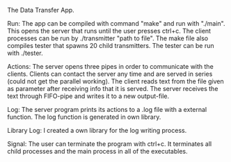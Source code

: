 The Data Transfer App.

Run:
The app can be compiled with command "make" and run with "./main". This opens the server that runs until the user presses ctrl+c. The client processes can be run by ./transmitter "path to file". The make file also compiles tester that spawns 20 child transmitters. The tester can be run with ./tester.

Actions:
The server opens three pipes in order to communicate with the clients. Clients can contact the server any time and are served in series (could not get the parallel working). The client reads text from the file given as parameter after receiving info that it is served. The server receives the text through FIFO-pipe and writes it to a new output-file.  

Log:
The server program prints its actions to a .log file with a external function. The log function is generated in own library.

Library Log:
I created a own library for the log writing process.

Signal:
The user can terminate the program with ctrl+c. It terminates all child processes and the main process in all of the executables.
